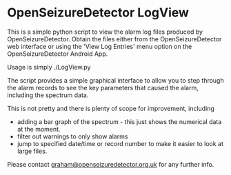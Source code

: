 OpenSeizureDetector LogView
===========================

This is a simple python script to view the alarm log files produced by
OpenSeizureDetector.   Obtain the files either from the OpenSeizureDetector
web interface or using the 'View Log Entries' menu option on the OpenSeizureDetector Android App.

Usage is simply ./LogView.py <filename>

The script provides a simple graphical interface to allow you to step through
the alarm records to see the key parameters that caused the alarm, including
the spectrum data.

This is not pretty and there is plenty of scope for improvement, including

* adding a bar graph of the spectrum - this just shows the numerical data
at the moment.
* filter out warnings to only show alarms
* jump to specified date/time or record number to make it easier to look at large files.

Please contact graham@openseizuredetector.org.uk for any further info.
